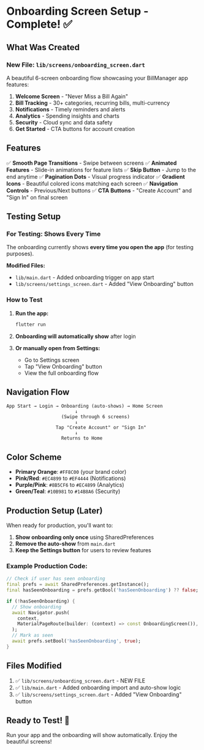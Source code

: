 # Onboarding Screen Setup - Complete! ✅

## What Was Created

### New File: `lib/screens/onboarding_screen.dart`
A beautiful 6-screen onboarding flow showcasing your BillManager app features:

1. **Welcome Screen** - "Never Miss a Bill Again"
2. **Bill Tracking** - 30+ categories, recurring bills, multi-currency
3. **Notifications** - Timely reminders and alerts
4. **Analytics** - Spending insights and charts
5. **Security** - Cloud sync and data safety
6. **Get Started** - CTA buttons for account creation

## Features

✅ **Smooth Page Transitions** - Swipe between screens
✅ **Animated Features** - Slide-in animations for feature lists
✅ **Skip Button** - Jump to the end anytime
✅ **Pagination Dots** - Visual progress indicator
✅ **Gradient Icons** - Beautiful colored icons matching each screen
✅ **Navigation Controls** - Previous/Next buttons
✅ **CTA Buttons** - "Create Account" and "Sign In" on final screen

## Testing Setup

### For Testing: Shows Every Time
The onboarding currently shows **every time you open the app** (for testing purposes).

**Modified Files:**
- `lib/main.dart` - Added onboarding trigger on app start
- `lib/screens/settings_screen.dart` - Added "View Onboarding" button

### How to Test

1. **Run the app:**
   ```bash
   flutter run
   ```

2. **Onboarding will automatically show** after login

3. **Or manually open from Settings:**
   - Go to Settings screen
   - Tap "View Onboarding" button
   - View the full onboarding flow

## Navigation Flow

```
App Start → Login → Onboarding (auto-shows) → Home Screen
                         ↓
                    (Swipe through 6 screens)
                         ↓
                  Tap "Create Account" or "Sign In"
                         ↓
                    Returns to Home
```

## Color Scheme

- **Primary Orange**: `#FF8C00` (your brand color)
- **Pink/Red**: `#EC4899` to `#EF4444` (Notifications)
- **Purple/Pink**: `#8B5CF6` to `#EC4899` (Analytics)
- **Green/Teal**: `#10B981` to `#14B8A6` (Security)

## Production Setup (Later)

When ready for production, you'll want to:

1. **Show onboarding only once** using SharedPreferences
2. **Remove the auto-show** from `main.dart`
3. **Keep the Settings button** for users to review features

### Example Production Code:
```dart
// Check if user has seen onboarding
final prefs = await SharedPreferences.getInstance();
final hasSeenOnboarding = prefs.getBool('hasSeenOnboarding') ?? false;

if (!hasSeenOnboarding) {
  // Show onboarding
  await Navigator.push(
    context,
    MaterialPageRoute(builder: (context) => const OnboardingScreen()),
  );
  // Mark as seen
  await prefs.setBool('hasSeenOnboarding', true);
}
```

## Files Modified

1. ✅ `lib/screens/onboarding_screen.dart` - NEW FILE
2. ✅ `lib/main.dart` - Added onboarding import and auto-show logic
3. ✅ `lib/screens/settings_screen.dart` - Added "View Onboarding" button

## Ready to Test! 🚀

Run your app and the onboarding will show automatically. Enjoy the beautiful screens!
